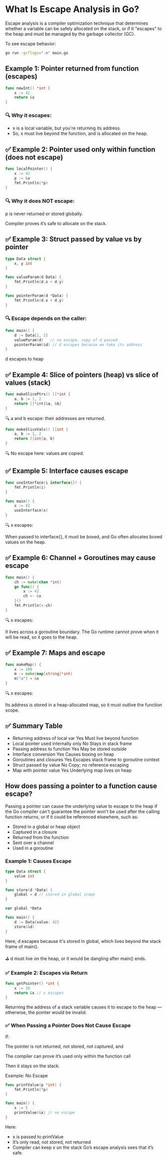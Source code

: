 # What Is Escape Analysis in Go?

Escape analysis is a compiler optimization technique that determines whether a variable can be safely allocated on the stack, or if it "escapes" to the heap and must be managed by the garbage collector (GC).

To see escape behavior:

```bash
go run -gcflags="-m" main.go
```
## Example 1: Pointer returned from function (escapes)
```go
func newInt() *int {
    x := 42
    return &x
}
```
### 🔍 Why it escapes:
- x is a local variable, but you're returning its address.
- So, x must live beyond the function, and is allocated on the heap.


## ✅ Example 2: Pointer used only within function (does not escape)
```go
func localPointer() {
    x := 42
    p := &x
    fmt.Println(*p)
}
```
### 🔍 Why it does NOT escape:
p is never returned or stored globally.

Compiler proves it’s safe to allocate on the stack.

## ✅ Example 3: Struct passed by value vs by pointer

```go
type Data struct {
    x, y int
}

func valueParam(d Data) {
    fmt.Println(d.x + d.y)
}

func pointerParam(d *Data) {
    fmt.Println(d.x + d.y)
}
```
### 🔍 Escape depends on the caller:
```go
func main() {
    d := Data{1, 2}
    valueParam(d)   // no escape, copy of d passed
    pointerParam(&d) // d escapes because we take its address
}
```
d escapes to heap

## ✅ Example 4: Slice of pointers (heap) vs slice of values (stack)

```go
func makeSlicePtrs() []*int {
    a, b := 1, 2
    return []*int{&a, &b}
}
```
🔍 a and b escape: their addresses are returned.

```go
func makeSliceVals() []int {
    a, b := 1, 2
    return []int{a, b}
}
```
🔍 No escape here: values are copied.

## ✅ Example 5: Interface causes escape

```go
func useInterface(i interface{}) {
    fmt.Println(i)
}

func main() {
    x := 42
    useInterface(x)
}
```
🔍 x escapes:

When passed to interface{}, it must be boxed, and Go often allocates boxed values on the heap.

## ✅ Example 6: Channel + Goroutines may cause escape

```go
func main() {
    ch := make(chan *int)
    go func() {
        x := 42
        ch <- &x
    }()
    fmt.Println(<-ch)
}
```
🔍 x escapes:

It lives across a goroutine boundary. The Go runtime cannot prove when it will be read, so it goes to the heap.

## ✅ Example 7: Maps and escape

```go
func makeMap() {
    x := 100
    m := make(map[string]*int)
    m["a"] = &x
}
```
🔍 x escapes:

Its address is stored in a heap-allocated map, so it must outlive the function scope.

## ✅ Summary Table

- Returning address of local var	Yes	Must live beyond function
- Local pointer used internally only	No	Stays in stack frame
- Passing address to function	Yes	May be stored outside
- Interface conversion	Yes	Causes boxing on heap
- Goroutines and closures	Yes	Escapes stack frame to goroutine context
- Struct passed by value	No	Copy; no reference escaping
- Map with pointer value	Yes	Underlying map lives on heap

## How does passing a pointer to a function cause escape?
Passing a pointer can cause the underlying value to escape to the heap if the Go compiler can't guarantee the pointer won't be used after the calling function returns, or if it could be referenced elsewhere, such as:

- Stored in a global or heap object
- Captured in a closure
- Returned from the function
- Sent over a channel
- Used in a goroutine

### Example 1: Causes Escape

```go
type Data struct {
    value int
}

func store(d *Data) {
    global = d // stored in global scope
}

var global *Data

func main() {
    d := Data{value: 42}
    store(&d)
}
```
Here, d escapes because it's stored in global, which lives beyond the stack frame of main().

⛳ d must live on the heap, or it would be dangling after main() ends.

### ✅ Example 2: Escapes via Return

```go
func getPointer() *int {
    x := 10
    return &x // x escapes
}
```
Returning the address of a stack variable causes it to escape to the heap — otherwise, the pointer would be invalid.

### ✅ When Passing a Pointer Does Not Cause Escape
If:

The pointer is not returned, not stored, not captured, and

The compiler can prove it’s used only within the function call

Then it stays on the stack.

Example: No Escape

```go
func printValue(p *int) {
    fmt.Println(*p)
}

func main() {
    x := 5
    printValue(&x) // no escape
}
```
Here:

- x is passed to printValue
- It’s only read, not stored, not returned
- Compiler can keep x on the stack
Go’s escape analysis sees that it’s safe.
